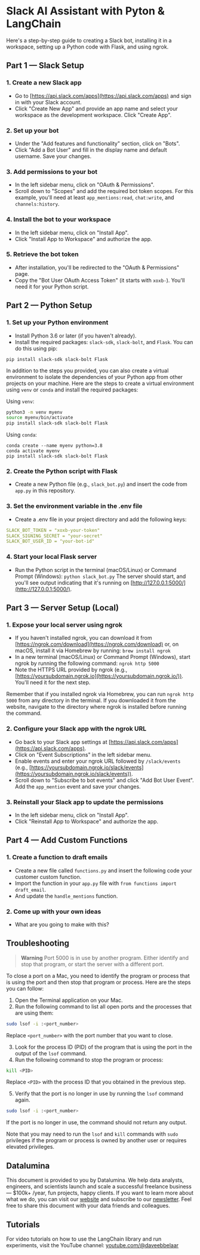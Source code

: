 # Slack AI Assistant with Pyton & LangChain

Here's a step-by-step guide to creating a Slack bot, installing it in a workspace, setting up a Python code with Flask, and using ngrok.

## Part 1 — Slack Setup

### 1. Create a new Slack app

- Go to [https://api.slack.com/apps](https://api.slack.com/apps) and sign in with your Slack account.
- Click "Create New App" and provide an app name and select your workspace as the development workspace. Click "Create App".

### 2. Set up your bot

- Under the "Add features and functionality" section, click on "Bots".
- Click "Add a Bot User" and fill in the display name and default username. Save your changes.

### 3. Add permissions to your bot

- In the left sidebar menu, click on "OAuth & Permissions".
- Scroll down to "Scopes" and add the required bot token scopes. For this example, you'll need at least `app_mentions:read`, `chat:write`, and `channels:history`.

### 4. Install the bot to your workspace

- In the left sidebar menu, click on "Install App".
- Click "Install App to Workspace" and authorize the app.

### 5. Retrieve the bot token

- After installation, you'll be redirected to the "OAuth & Permissions" page.
- Copy the "Bot User OAuth Access Token" (it starts with `xoxb-`). You'll need it for your Python script.

## Part 2 — Python Setup

### 1. Set up your Python environment

- Install Python 3.6 or later (if you haven't already).
- Install the required packages: `slack-sdk`, `slack-bolt`, and `Flask`. You can do this using pip:

```other
pip install slack-sdk slack-bolt Flask
```

In addition to the steps you provided, you can also create a virtual environment to isolate the dependencies of your Python app from other projects on your machine. Here are the steps to create a virtual environment using `venv` or `conda` and install the required packages:

Using `venv`:

```bash
python3 -m venv myenv
source myenv/bin/activate
pip install slack-sdk slack-bolt Flask
```

Using `conda`:

```other
conda create --name myenv python=3.8
conda activate myenv
pip install slack-sdk slack-bolt Flask
```

### 2. Create the Python script with Flask

- Create a new Python file (e.g., `slack_bot.py`) and insert the code from `app.py` in this repository.

### 3. Set the environment variable in the .env file

- Create a .env file in your project directory and add the following keys:

```yaml
SLACK_BOT_TOKEN = "xoxb-your-token"
SLACK_SIGNING_SECRET = "your-secret"
SLACK_BOT_USER_ID = "your-bot-id"
```

### 4. Start your local Flask server

- Run the Python script in the terminal (macOS/Linux) or Command Prompt (Windows): `python slack_bot.py` The server should start, and you'll see output indicating that it's running on [http://127.0.0.1:5000/](http://127.0.0.1:5000/).

## Part 3 — Server Setup (Local)

### 1. Expose your local server using ngrok

- If you haven't installed ngrok, you can download it from [https://ngrok.com/download](https://ngrok.com/download) or, on macOS, install it via Homebrew by running: `brew install ngrok`
- In a new terminal (macOS/Linux) or Command Prompt (Windows), start ngrok by running the following command: `ngrok http 5000`
- Note the HTTPS URL provided by ngrok (e.g., [https://yoursubdomain.ngrok.io](https://yoursubdomain.ngrok.io/)). You'll need it for the next step.

Remember that if you installed ngrok via Homebrew, you can run `ngrok http 5000` from any directory in the terminal. If you downloaded it from the website, navigate to the directory where ngrok is installed before running the command.

### 2. Configure your Slack app with the ngrok URL

- Go back to your Slack app settings at [https://api.slack.com/apps](https://api.slack.com/apps).
- Click on "Event Subscriptions" in the left sidebar menu.
- Enable events and enter your ngrok URL followed by `/slack/events` (e.g., [https://yoursubdomain.ngrok.io/slack/events](https://yoursubdomain.ngrok.io/slack/events)).
- Scroll down to "Subscribe to bot events" and click "Add Bot User Event". Add the `app_mention` event and save your changes.

### 3. Reinstall your Slack app to update the permissions

- In the left sidebar menu, click on "Install App".
- Click "Reinstall App to Workspace" and authorize the app.

## Part 4 — Add Custom Functions

### 1. Create a function to draft emails

- Create a new file called `functions.py` and insert the following code your customer custom function.
- Import the function in your `app.py` file with `from functions import draft_email`.
- And update the `handle_mentions` function.

### 2. Come up with your own ideas

- What are you going to make with this?

## Troubleshooting

> **Warning**
> Port 5000 is in use by another program. Either identify and stop that program, or start the server with a different port.

To close a port on a Mac, you need to identify the program or process that is using the port and then stop that program or process. Here are the steps you can follow:

1. Open the Terminal application on your Mac.
2. Run the following command to list all open ports and the processes that are using them:

```bash
sudo lsof -i :<port_number>
```

Replace `<port_number>` with the port number that you want to close.

3. Look for the process ID (PID) of the program that is using the port in the output of the `lsof` command.
4. Run the following command to stop the program or process:

```bash
kill <PID>
```

Replace `<PID>` with the process ID that you obtained in the previous step.

5. Verify that the port is no longer in use by running the `lsof` command again.

```bash
sudo lsof -i :<port_number>
```

If the port is no longer in use, the command should not return any output.

Note that you may need to run the `lsof` and `kill` commands with `sudo` privileges if the program or process is owned by another user or requires elevated privileges.

## Datalumina

This document is provided to you by Datalumina. We help data analysts, engineers, and scientists launch and scale a successful freelance business — $100k+ /year, fun projects, happy clients. If you want to learn more about what we do, you can visit our [website](https://www.datalumina.io/) and subscribe to our [newsletter](https://www.datalumina.io/newsletter). Feel free to share this document with your data friends and colleagues.

## Tutorials
For video tutorials on how to use the LangChain library and run experiments, visit the YouTube channel: [youtube.com/@daveebbelaar](youtube.com/@daveebbelaar)

